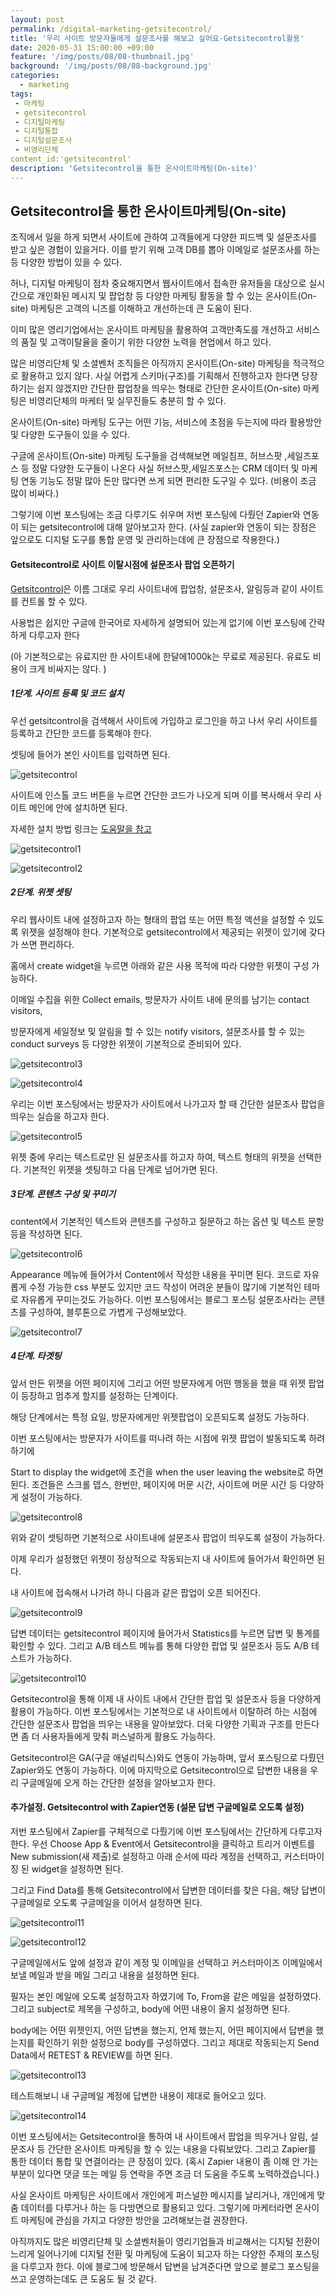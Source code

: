 ```yaml
---
layout: post
permalink: /digital-marketing-getsitecontrol/
title: '우리 사이트 방문자들에게 설문조사를 해보고 싶어요-Getsitecontrol활용'
date: 2020-05-31 15:00:00 +09:00
feature: '/img/posts/08/08-thumbnail.jpg'
background: '/img/posts/08/08-background.jpg'
categories:
  - marketing
tags:
 - 마케팅
 - getsitecontrol
 - 디지털마케팅
 - 디지털통합
 - 디지털설문조사
 - 비영리단체
content_id:'getsitecontrol'
description: 'Getsitecontrol을 통한 온사이트마케팅(On-site)'
---
```


## Getsitecontrol을 통한 온사이트마케팅(On-site)

조직에서 일을 하게 되면서 사이트에 관하여 고객들에게 다양한 피드백 및 설문조사를 받고 싶은 경험이 있을거다. 이를 받기 위해 고객 DB를 뽑아 이메일로 설문조사를 하는 등 다양한 방법이 있을 수 있다.

허나, 디지털 마케팅이 점차 중요해지면서 웹사이트에서 접속한 유저들을 대상으로 실시간으로 개인화된 메시지 및 팝업창 등 다양한 마케팅 활동을 할 수 있는 온사이트(On-site) 마케팅은 고객의 니즈를 이해하고 개선하는데 큰 도움이 된다.

이미 많은 영리기업에서는 온사이트 마케팅을 활용하여 고객만족도를 개선하고 서비스의 품질 및 고객이탈율을 줄이기 위한 다양한 노력을 현업에서 하고 있다.

많은 비영리단체 및 소셜벤처 조직들은 아직까지 온사이트(On-site) 마케팅을 적극적으로 활용하고 있지 않다. 사실 어렵게 스키마(구조)를 기획해서 진행하고자 한다면 당장 하기는 쉽지 않겠지만 간단한 팝업창을 띄우는 형태로 간단한 온사이트(On-site) 마케팅은 비영리단체의 마케터 및 실무진들도 충분히 할 수 있다.

온사이트(On-site) 마케팅 도구는 어떤 기능, 서비스에 초점을 두는지에 따라 활용방안 및 다양한 도구들이 있을 수 있다.

구글에 온사이트(On-site) 마케팅 도구들을 검색해보면 메일침프, 허브스팟 ,세일즈포스 등 정말 다양한 도구들이 나온다 사실 허브스팟,세일즈포스는 CRM 데이터 및 마케팅 연동 기능도 정말 많아 돈만 많다면 쓰게 되면 편리한 도구일 수 있다. (비용이 조금 많이 비싸다.)

그렇기에 이번 포스팅에는 조금 다루기도 쉬우며 저번 포스팅에 다뤘던 Zapier와 연동이 되는 getsitecontrol에 대해 알아보고자 한다. (사실 zapier와 연동이 되는 장점은 앞으로도 디지털 도구를 통합 운영 및 관리하는데에 큰 장점으로 작용한다.)



#### Getsitecontrol로 사이트 이탈시점에 설문조사 팝업 오픈하기

[Getsitcontrol](https://getsitecontrol.com/)은 이름 그대로 우리 사이트내에 팝업창, 설문조사, 알림등과 같이 사이트를 컨트롤 할 수 있다.

사용법은 쉽지만 구글에 한국어로 자세하게 설명되어 있는게 없기에 이번 포스팅에 간략하게 다루고자 한다

(아 기본적으로는 유료지만 한 사이트내에 한달에1000k는 무료로 제공된다. 유료도 비용이 크게 비싸지는 않다. )



##### 1단계. 사이트 등록 및 코드 설치

우선 getsitcontrol을 검색해서 사이트에 가입하고 로그인을 하고 나서 우리 사이트를 등록하고 간단한 코드를 등록해야 한다.

셋팅에 들어가 본인 사이트를 입력하면 된다.

![getsitecontrol](/img/posts/08/Getsitecontrol.jpg)

사이트에 인스톨 코드 버튼을 누르면 간단한 코드가 나오게 되며 이를 복사해서 우리 사이트 메인에 </body> 안에 설치하면 된다.

자세한 설치 방법 링크는 [도움말을 참고](https://getsitecontrol.com/help/install-widgets-website/)

 ![getsitecontrol1](/img/posts/08/Getsitecontrol1.jpg)

![getsitecontrol2](/img/posts/08/Getsitecontrol2.jpg)

##### 2단계. 위젯 셋팅

우리 웹사이트 내에 설정하고자 하는 형태의 팝업 또는 어떤 특정 액션을 설정할 수 있도록 위젯을 설정해야 한다. 기본적으로 getsitecontrol에서 제공되는 위젯이 있기에 갖다가 쓰면 편리하다.

홈에서 create widget을 누르면 아래와 같은 사용 목적에 따라 다양한 위젯이 구성 가능하다.

이메일 수집을 위한 Collect emails, 방문자가 사이트 내에 문의를 남기는 contact visitors,

방문자에게 세일정보 및 알림을 할 수 있는 notify visitors, 설문조사를 할 수 있는 conduct surveys 등 다양한 위젯이 기본적으로 준비되어 있다.

![getsitecontrol3](/img/posts/08/Getsitecontrol3.jpg)

 ![getsitecontrol4](/img/posts/08/Getsitecontrol4.jpg)

우리는 이번 포스팅에서는 방문자가 사이트에서 나가고자 할 때 간단한 설문조사 팝업을 띄우는 실습을 하고자 한다.

![getsitecontrol5](/img/posts/08/Getsitecontrol5.jpg)

위젯 중에 우리는 텍스트로만 된 설문조사를 하고자 하여, 텍스트 형태의 위젯을 선택한다. 기본적인 위젯을 셋팅하고 다음 단계로 넘어가면 된다.

##### 3단계. 콘텐츠 구성 및 꾸미기

content에서 기본적인 텍스트와 콘텐츠를 구성하고 질문하고 하는 옵션 및 텍스트 문항등을 작성하면 된다.

![getsitecontrol6](/img/posts/08/Getsitecontrol6.jpg)

Appearance 메뉴에 들어가서 Content에서 작성한 내용을 꾸미면 된다. 코드로 자유롭게 수정 가능한 css 부분도 있지만 코드 작성이 어려운 분들이 많기에 기본적인 테마로 자유롭게 꾸미는것도 가능하다. 이번 포스팅에서는 블로그 포스팅 설문조사라는 콘텐츠를 구성하여, 블루톤으로 가볍게 구성해보았다.

 ![getsitecontrol7](/img/posts/08/Getsitecontrol7.jpg)

##### 4단계. 타겟팅

앞서 만든 위젯을 어떤 페이지에 그리고 어떤 방문자에게 어떤 행동을 했을 때 위젯 팝업이 등장하고 멈추게 할지를 설정하는 단계이다.

해당 단계에서는 특정 요일, 방문자에게만 위젯팝업이 오픈되도록 설정도 가능하다.

이번 포스팅에서는 방문자가 사이트를 떠나려 하는 시점에 위젯 팝업이 발동되도록 하려 하기에

Start to display the widget에 조건을 when the user leaving the website로 하면 된다. 조건들은 스크롤 뎁스, 한번만, 페이지에 머문 시간, 사이트에 머문 시간 등 다양하게 설정이 가능하다.

![getsitecontrol8](/img/posts/08/Getsitecontrol8.jpg)

위와 같이 셋팅하면 기본적으로 사이트내에 설문조사 팝업이 띄우도록 설정이 가능하다.

이제 우리가 설정했던 위젯이 정상적으로 작동되는지 내 사이트에 들어가서 확인하면 된다.

내 사이트에 접속해서 나가려 하니 다음과 같은 팝업이 오픈 되어진다.

![getsitecontrol9](/img/posts/08/Getsitecontrol9.jpg)

답변 데이터는 getsitecontrol 페이지에 들어가서 Statistics를 누르면 답변 및 통계를 확인할 수 있다. 그리고 A/B 테스트 메뉴를 통해 다양한 팝업 및 설문조사 등도 A/B 테스트가 가능하다.

 ![getsitecontrol10](/img/posts/08/Getsitecontrol10.jpg)

Getsitecontrol을 통해 이제 내 사이트 내에서 간단한 팝업 및 설문조사 등을 다양하게 활용이 가능하다. 이번 포스팅에서는 기본적으로 내 사이트에서 이탈하려 하는 시점에 간단한 설문조사 팝업을 띄우는 내용을 알아보았다. 더욱 다양한 기획과 구조를 만든다면 좀 더 사용자들에게 맞춰 퍼스널하게 활용도 가능하다.

Getsitecontrol은 GA(구글 애널리틱스)와도 연동이 가능하며, 앞서 포스팅으로 다뤘던 Zapier와도 연동이 가능하다. 이에 마지막으로 Getsitecontrol으로 답변한 내용을 우리 구글메일에 오게 하는 간단한 설정을 알아보고자 한다.

#### 추가설정.  Getsitecontrol with Zapier연동 (설문 답변 구글메일로 오도록 설정)

저번 포스팅에서 Zapier를 구체적으로 다뤘기에 이번 포스팅에서는 간단하게 다루고자한다. 우선 Choose App & Event에서 Getsitecontrol을 클릭하고 트리거 이벤트를 New submission(새 제출)로 설정하고 아래 순서에 따라 계정을 선택하고, 커스터마이징 된 widget을 설정하면 된다.

그리고 Find Data를 통해 Getsitecontrol에서 답변한 데이터를 찾은 다음, 해당 답변이 구글메일로 오도록 구글메일을 이어서 설정하면 된다.

 ![getsitecontrol11](/img/posts/08/Getsitecontrol11.jpg)

 ![getsitecontrol12](/img/posts/08/Getsitecontrol12.jpg)

구글메일에서도 앞에 설정과 같이 계정 및 이메일을 선택하고 커스터마이즈 이메일에서 보낼 메일과 받을 메일 그리고 내용을 설정하면 된다.

필자는 본인 메일에 오도록 설정하고자 하였기에 To, From을 같은 메일을 설정하였다. 그리고 subject로 제목을 구성하고, body에 어떤 내용이 올지 설정하면 된다.

body에는 어떤 위젯인지, 어떤 답변을 했는지, 언제 했는지, 어떤 페이지에서 답변을 했는지를 확인하기 위한 설정으로 body를 구성하였다. 그리고 제대로 작동되는지 Send Data에서 RETEST & REVIEW를 하면 된다.

  ![getsitecontrol13](/img/posts/08/Getsitecontrol13.jpg)

테스트해보니 내 구글메일 계정에 답변한 내용이 제대로 들어오고 있다.

  ![getsitecontrol14](/img/posts/08/Getsitecontrol14.jpg)

이번 포스팅에서는 Getsitecontrol을 통하여 내 사이트에서 팝업을 띄우거나 알림, 설문조사 등 간단한 온사이트 마케팅을 할 수 있는 내용을 다뤄보았다. 그리고 Zapier를 통한 데이터 통합 및 연결이라는 큰 장점이 있다. (혹시 Zapier 내용이 좀 이해 안 가는 부분이 있다면 댓글 또는 메일 등 연락을 주면 조금 더 도움을 주도록 노력하겠습니다.)

사실 온사이트 마케팅은 사이트에서 개인에게 퍼스널한 메시지를 날리거나, 개인에게 맞춤 데이터를 다루거나 하는 등 다방면으로 활용되고 있다. 그렇기에 마케터라면 온사이트 마케팅에 관심을 가지고 다양한 방안을 고려해보는걸 권장한다.

아직까지도 많은 비영리단체 및 소셜벤처들이 영리기업들과 비교해서는 디지털 전환이 느리게 일어나기에 디지털 전환 및 마케팅에 도움이 되고자 하는 다양한 주제의 포스팅을 다루고자 한다. 이에 블로그에 방문해서 답변을 남겨준다면 앞으로 블로그 포스팅을 쓰고 운영하는데도 큰 도움도 될 것 같다.
